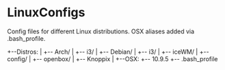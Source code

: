 # LinuxConfigs

Config files for different Linux distributions.
OSX aliases added via .bash_profile.

+--Distros:
|  +-- Arch/
|      +-- i3/
|  +-- Debian/
|      +-- i3/
|      +-- iceWM/
|      +-- config/
|          +-- openbox/
|  +-- Knoppix
|
+--OSX:
   +-- 10.9.5
       +-- .bash_profile
